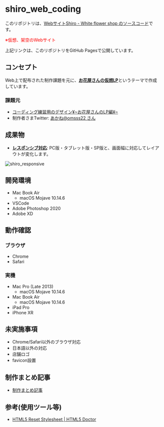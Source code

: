 # shiro_web_coding

このリポジトリは、<u>Webサイト[Shiro - White flower shop](https://fuchsia-84.github.io/shiro_web_coding/) のソースコード</u>です。

<span style="color: red;">※仮想、架空のWebサイト</span>

上記リンクは、このリポジトリをGitHub Pagesで公開しています。

## コンセプト

Web上で配布された制作課題を元に、<u>**お花屋さんの仮想LP**</u>というテーマで作成しています。

### 課題元

- [コーディング練習用のデザイン¥~お花屋さんのLP編¥~](https://note.com/tmy_schaf/n/n49a9b727c5b1)
- 制作者さまTwitter: [あかね@omsss22 さん](https://twitter.com/omsss22)

## 成果物

- <u>**レスポンシブ対応**</u>: PC版・タブレット版・SP版と、画面幅に対応してレイアウトが変化します。

![shiro_responsive](https://user-images.githubusercontent.com/46129202/141027779-b5273a00-c116-427a-b15d-aa9b170ec1e3.png)

## 開発環境

- Mac Book Air
  - macOS Mojave 10.14.6
- VSCode
- Adobe Photoshop 2020
- Adobe XD

## 動作確認

### ブラウザ

- Chrome
- Safari

### 実機

- Mac Pro (Late 2013)
  - macOS Mojave 10.14.6
- Mac Book Air
  - macOS Mojave 10.14.6
- iPad Pro
- iPhone XR

## 未実施事項

- Chrome/Safari以外のブラウザ対応
- 日本語以外の対応
- 店舗ロゴ
- favicon設置
  
## 制作まとめ記事

- [制作まとめ記事](https://fuchsia-84.hatenablog.com/entry/2019/12/27/222232)

## 参考(使用ツール等)

- [HTML5 Reset Stylesheet \| HTML5 Doctor](http://html5doctor.com/html-5-reset-stylesheet/)